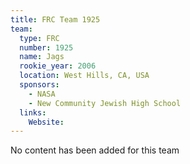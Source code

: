 ```yaml
---
title: FRC Team 1925
team:
  type: FRC
  number: 1925
  name: Jags
  rookie_year: 2006
  location: West Hills, CA, USA
  sponsors:
    - NASA
    - New Community Jewish High School
  links:
    Website: 
---
```

No content has been added for this team